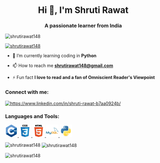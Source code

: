 <h1 align="center">Hi 👋, I'm Shruti Rawat</h1>
<h3 align="center">A passionate learner from India</h3>

<p align="left"> <img src="https://komarev.com/ghpvc/?username=shrutirawat148&label=Profile%20views&color=0e75b6&style=fla" alt="shrutirawat148" /> </p>

<p align="left"> <a href="https://github.com/ryo-ma/github-profile-trophy"><img src="https://github-profile-trophy.vercel.app/?username=shrutirawat148" alt="shrutirawat148" /></a> </p>

- 🌱 I’m currently learning coding in **Python**

- 📫 How to reach me **shrutirawat148@gmail.com**

- ⚡ Fun fact **I love to read and a fan of Omniscient Reader's Viewpoint**

<h3 align="left">Connect with me:</h3>
<p align="left">
<a href="https://linkedin.com/in/https://www.linkedin.com/in/shruti-rawat-b7aa0924b/" target="blank"><img align="center" src="https://raw.githubusercontent.com/rahuldkjain/github-profile-readme-generator/master/src/images/icons/Social/linked-in-alt.svg" alt="https://www.linkedin.com/in/shruti-rawat-b7aa0924b/" height="30" width="40" /></a>
</p>

<h3 align="left">Languages and Tools:</h3>
<p align="left"> <a href="https://www.w3schools.com/cpp/" target="_blank" rel="noreferrer"> <img src="https://raw.githubusercontent.com/devicons/devicon/master/icons/cplusplus/cplusplus-original.svg" alt="cplusplus" width="40" height="40"/> </a> <a href="https://www.w3schools.com/css/" target="_blank" rel="noreferrer"> <img src="https://raw.githubusercontent.com/devicons/devicon/master/icons/css3/css3-original-wordmark.svg" alt="css3" width="40" height="40"/> </a> <a href="https://www.w3.org/html/" target="_blank" rel="noreferrer"> <img src="https://raw.githubusercontent.com/devicons/devicon/master/icons/html5/html5-original-wordmark.svg" alt="html5" width="40" height="40"/> </a> <a href="https://www.mysql.com/" target="_blank" rel="noreferrer"> <img src="https://raw.githubusercontent.com/devicons/devicon/master/icons/mysql/mysql-original-wordmark.svg" alt="mysql" width="40" height="40"/> </a> <a href="https://www.python.org" target="_blank" rel="noreferrer"> <img src="https://raw.githubusercontent.com/devicons/devicon/master/icons/python/python-original.svg" alt="python" width="40" height="40"/> </a> </p>

<p><img align="left" src="https://github-readme-stats.vercel.app/api/top-langs?username=shrutirawat148&show_icons=true&locale=en&layout=compact" alt="shrutirawat148" /></p>

<p>&nbsp;<img align="center" src="https://github-readme-stats.vercel.app/api?username=shrutirawat148&show_icons=true&locale=en" alt="shrutirawat148" /></p>

<p><img align="center" src="https://github-readme-streak-stats.herokuapp.com/?user=shrutirawat148&" alt="shrutirawat148" /></p>
